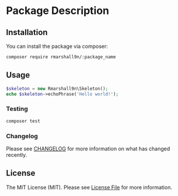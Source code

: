 # Package Description

## Installation

You can install the package via composer:

```bash
composer require rmarshall9n/:package_name
```

## Usage

```php
$skeleton = new Rmarshall9n\Skeleton();
echo $skeleton->echoPhrase('Hello world!');
```

### Testing

```bash
composer test
```

### Changelog

Please see [CHANGELOG](CHANGELOG.md) for more information on what has changed recently.

## License

The MIT License (MIT). Please see [License File](LICENSE.md) for more information.
